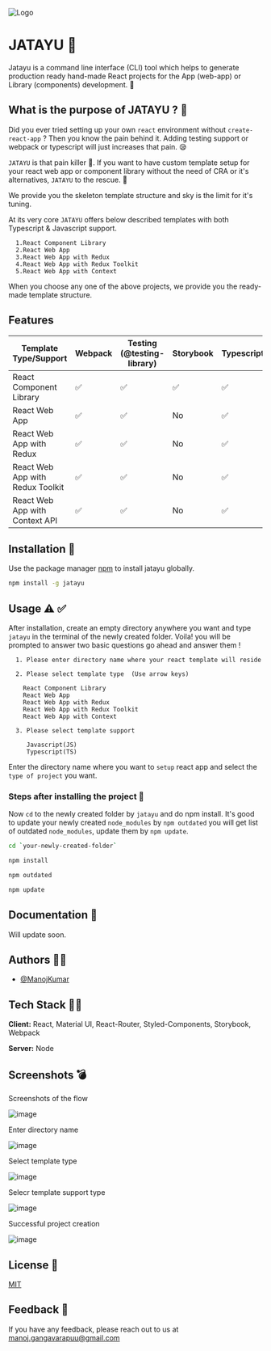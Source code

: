 ![Logo](https://user-images.githubusercontent.com/22653056/132664833-3cf4c46c-9e41-4600-b355-53fbeedec05b.png)


# JATAYU 🦅	

Jatayu is a command line interface (CLI) tool which helps to generate production ready hand-made React projects for the App (web-app) or Library (components) development. 🚀	

## What is the purpose of JATAYU ? 💁

Did you ever tried setting up your own `react` environment without `create-react-app` ? Then you know the pain behind it. Adding testing support or webpack or typescript will just increases that pain. 😪	

`JATAYU` is that pain killer 💊. If you want to have custom template setup for your react web app or component library without the need of CRA or it's alternatives, `JATAYU` to the rescue. 🥳	

We provide you the skeleton template structure and sky is the limit for it's tuning.

At its very core `JATAYU` offers below described templates with both Typescript & Javascript support.

```
  1.React Component Library
  2.React Web App
  3.React Web App with Redux
  4.React Web App with Redux Toolkit
  5.React Web App with Context
```

When you choose any one of the above projects, we provide you the ready-made template structure.

## Features

| Template Type/Support            | Webpack | Testing (@testing-library) | Storybook | Typescript | State Management | Lint | Build |
|----------------------------------|---------|----------------------------|-----------|------------|------------------|------|-------|
| React Component Library          | ✅     | ✅                        | ✅       | ✅        | No               | ✅  | ✅   |
| React Web App                    | ✅     | ✅                        | No        | ✅        | ✅              | ✅  | ✅   |
| React Web App with Redux         | ✅     | ✅                        | No        | ✅        | ✅              | ✅  | ✅   |
| React Web App with Redux Toolkit | ✅     | ✅                        | No        | ✅        | ✅              | ✅  | ✅   |
| React Web App with Context API   | ✅     | ✅                        | No        | ✅        | ✅              | ✅  | ✅   |


## Installation 🔨	

Use the package manager [npm](https://www.npmjs.com/) to install jatayu globally.

```bash
npm install -g jatayu
```


  
## Usage ⚠️	✅

After installation, create an empty directory anywhere you want and type `jatayu` in the terminal of the newly created folder. Voila! you will be prompted to answer two basic questions go ahead and answer them !

```
  1. Please enter directory name where your react template will reside

  2. Please select template type  (Use arrow keys)

    React Component Library  
    React Web App  
    React Web App with Redux 
    React Web App with Redux Toolkit
    React Web App with Context  

  3. Please select template support 

     Javascript(JS)
     Typescript(TS) 
```

Enter the directory name where you want to `setup` react app and select the `type of project` you want.

### Steps after installing the project 	📌

Now `cd` to the newly created folder by `jatayu` and do npm install. It's good to update your newly created `node_modules` by `npm outdated` you will get list of outdated `node_modules`, update them by `npm update`.

```bash
cd `your-newly-created-folder`

npm install

npm outdated

npm update
```




  
## Documentation 📝	

Will update soon.

  
## Authors 👨‍🚀

- [@ManojKumar](https://github.com/manjureddy7)

## Tech Stack 	🧑‍💻

**Client:** React, Material UI, React-Router, Styled-Components, Storybook, Webpack

**Server:** Node

  
## Screenshots	💣

Screenshots of the flow

![image](https://user-images.githubusercontent.com/22653056/133246794-51cca84e-4798-48ca-990b-93d474892ad1.png)

Enter directory name

![image](https://user-images.githubusercontent.com/22653056/133246843-aca54d67-a711-4efe-9750-1cff05aa60ea.png)


Select template type

![image](https://user-images.githubusercontent.com/22653056/133246938-0ddbc77f-0abd-4876-9d37-22a333498c96.png)

Selecr template support type

![image](https://user-images.githubusercontent.com/22653056/133247049-8fe90137-f46d-4180-adbd-6e46e9175fe8.png)

Successful project creation

![image](https://user-images.githubusercontent.com/22653056/133247140-f6949057-eec2-498d-a50e-a41d36d84329.png)



  
## License 🦔

[MIT](https://choosealicense.com/licenses/mit/)

  
## Feedback  📣

If you have any feedback, please reach out to us at manoj.gangavarapuu@gmail.com

  

  
